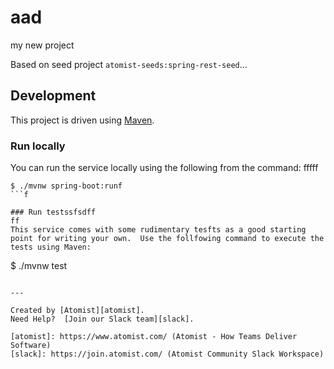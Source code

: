# aad
my new project

Based on seed project `atomist-seeds:spring-rest-seed`...

## Development

This project is driven using [Maven][mvn].

[mvn]: https://maven.apache.org/ (Maven)

### Run locally

You can run the service locally using the following from the command:
fffff
```
$ ./mvnw spring-boot:runf
```f

### Run testssfsdff
ff
This service comes with some rudimentary tesfts as a good starting
point for writing your own.  Use the follfowing command to execute the
tests using Maven:

```
$ ./mvnw test
```dd

---

Created by [Atomist][atomist].
Need Help?  [Join our Slack team][slack].

[atomist]: https://www.atomist.com/ (Atomist - How Teams Deliver Software)
[slack]: https://join.atomist.com/ (Atomist Community Slack Workspace)
